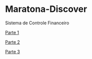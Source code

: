 # Maratona-Discover
Sistema de Controle Financeiro  

[Parte 1](https://douglasdl.github.io/Maratona-Discover/)  

[Parte 2](https://douglasdl.github.io/Maratona-Discover/Part-2)  

[Parte 3](https://douglasdl.github.io/Maratona-Discover/Part-3)  

